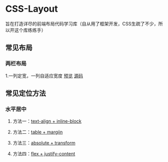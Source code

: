 # CSS-Layout
旨在打造详尽的前端布局代码学习库（自从用了框架开发，CSS生疏了不少，所以开这个库练练手）

## 常见布局

### 两栏布局
1.一列定宽，一列自适应宽度
[预览](https://hellowor1d.github.io/cssLayout/app/two-column-layout/specific-width%2Bresponsing-column/float%2Bmargin.html)    [源码]()

## 常见定位方法
### 水平居中
1. 方法一：[text-align + inline-block](https://hellowor1d.github.io/cssLayout/app/居中布局/居中布局-水平居中（text-align%20%2B%20inline-block）.html)

2. 方法二：[table + margiin](https://hellowor1d.github.io/cssLayout/app/居中布局/居中布局-水平居中（table%20%2B%20margin）.html)

3. 方法三：[absolute + transform](https://hellowor1d.github.io/cssLayout/app/居中布局/居中布局-水平居中（absolute%20%2B%20transform）.html)

4. 方法四：[flex + justify-content](https://hellowor1d.github.io/cssLayout/app/居中布局/居中布局-水平居中（flex%20%2B%20justify-content）.html)
